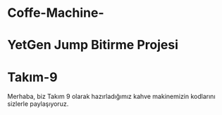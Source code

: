 # Coffe-Machine-
# YetGen Jump Bitirme Projesi 
# Takım-9 
Merhaba, biz Takım 9 olarak hazırladığımız kahve makinemizin kodlarını sizlerle paylaşıyoruz. 
